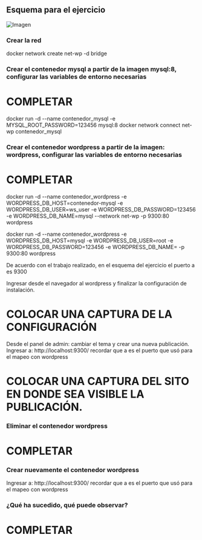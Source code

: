 ## Esquema para el ejercicio
![Imagen](esquema-4-ejercicio.PNG)

### Crear la red
docker network create net-wp -d bridge

### Crear el contenedor mysql a partir de la imagen mysql:8, configurar las variables de entorno necesarias
# COMPLETAR
docker run -d --name contenedor_mysql -e MYSQL_ROOT_PASSWORD=123456 mysql:8
docker network connect net-wp contenedor_mysql

### Crear el contenedor wordpress a partir de la imagen: wordpress, configurar las variables de entorno necesarias
# COMPLETAR
docker run -d --name contenedor_wordpress -e WORDPRESS_DB_HOST=contenedor-mysql -e WORDPRESS_DB_USER=ws_user -e WORDPRESS_DB_PASSWORD=123456 -e WORDPRESS_DB_NAME=mysql --network net-wp -p 9300:80 wordpress

docker run -d --name contenedor_wordpress -e WORDPRESS_DB_HOST=mysql -e WORDPRESS_DB_USER=root -e WORDPRESS_DB_PASSWORD=123456 -e WORDPRESS_DB_NAME= -p 9300:80 wordpress

De acuerdo con el trabajo realizado, en el esquema del ejercicio el puerto a es 9300

Ingresar desde el navegador al wordpress y finalizar la configuración de instalación.
# COLOCAR UNA CAPTURA DE LA CONFIGURACIÓN

Desde el panel de admin: cambiar el tema y crear una nueva publicación.
Ingresar a: http://localhost:9300/ 
recordar que a es el puerto que usó para el mapeo con wordpress
# COLOCAR UNA CAPTURA DEL SITO EN DONDE SEA VISIBLE LA PUBLICACIÓN.

### Eliminar el contenedor wordpress
# COMPLETAR

### Crear nuevamente el contenedor wordpress
Ingresar a: http://localhost:9300/ 
recordar que a es el puerto que usó para el mapeo con wordpress

### ¿Qué ha sucedido, qué puede observar?
# COMPLETAR

